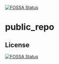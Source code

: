 [![FOSSA Status](https://app.fossa.com/api/projects/git%2Bgithub.com%2FCentrico-India%2Fpublic_repo.svg?type=shield)](https://app.fossa.com/projects/git%2Bgithub.com%2FCentrico-India%2Fpublic_repo?ref=badge_shield)

# public_repo

## License
[![FOSSA Status](https://app.fossa.com/api/projects/git%2Bgithub.com%2FCentrico-India%2Fpublic_repo.svg?type=large)](https://app.fossa.com/projects/git%2Bgithub.com%2FCentrico-India%2Fpublic_repo?ref=badge_large)